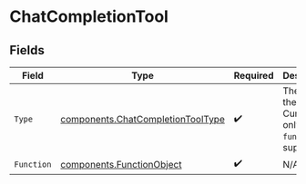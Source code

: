# ChatCompletionTool


## Fields

| Field                                                                                  | Type                                                                                   | Required                                                                               | Description                                                                            |
| -------------------------------------------------------------------------------------- | -------------------------------------------------------------------------------------- | -------------------------------------------------------------------------------------- | -------------------------------------------------------------------------------------- |
| `Type`                                                                                 | [components.ChatCompletionToolType](../../models/components/chatcompletiontooltype.md) | :heavy_check_mark:                                                                     | The type of the tool. Currently, only `function` is supported.                         |
| `Function`                                                                             | [components.FunctionObject](../../models/components/functionobject.md)                 | :heavy_check_mark:                                                                     | N/A                                                                                    |
